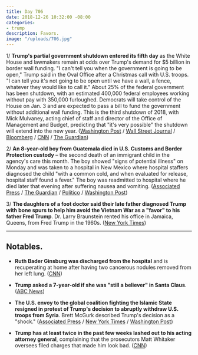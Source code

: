 ```yaml
---
title: Day 706
date: 2018-12-26 10:32:00 -08:00
categories:
- trump
description: Favors.
image: "/uploads/706.jpg"
---
```


1/ **Trump's partial government shutdown entered its fifth day** as the White House and lawmakers remain at odds over Trump's demand for $5 billion in border wall funding. "I can't tell you when the government is going to be open," Trump said in the Oval Office after a Christmas call with U.S. troops. "I can tell you it's not going to be open until we have a wall, a fence, whatever they would like to call it." About 25% of the federal government has been shutdown, with an estimated 400,000 federal employees working without pay with 350,000 furloughed. Democrats will take control of the House on Jan. 3 and are expected to pass a bill to fund the government without additional wall funding. This is the third shutdown of 2018, with Mick Mulvaney, acting chief of staff and director of the Office of Management and Budget, predicting that "it's very possible" the shutdown will extend into the new year. ([Washington Post](https://www.washingtonpost.com/business/2018/12/26/partial-government-shutdown-enters-fifth-day-with-no-end-sight/) / [Wall Street Journal](https://www.wsj.com/articles/u-s-government-shutdown-enters-fifth-day-11545835573) / [Bloomberg](https://www.bloomberg.com/news/articles/2018-12-26/shutdown-enters-fifth-day-amid-impasse-over-trump-s-border-wall) / [CNN](https://www.cnn.com/2018/12/25/politics/trump-shutdown-wall-january/index.html) / [The Guardian](https://www.theguardian.com/us-news/2018/dec/25/donald-trump-government-shutdown-will-not-end-unless-congress-funds-border-wall))

2/ **An 8-year-old boy from Guatemala died in U.S. Customs and Border Protection custody** – the second death of an immigrant child in the agency's care this month. The boy showed "signs of potential illness" on Monday and was taken to a hospital in New Mexico where hospital staffers diagnosed the child "with a common cold, and when evaluated for release, hospital staff found a fever." The boy was readmitted to hospital where he died later that evening after suffering nausea and vomiting. ([Associated Press](https://apnews.com/0a7e7ec16cd743e4840c321a99e005ef) / [The Guardian](https://www.theguardian.com/us-news/2018/dec/25/second-guatemalan-child-dies-detained-us-border-agents) / [Politico](https://www.politico.com/story/2018/12/25/immigration-guatemala-child-dies-1075222) / [Washington Post](https://www.washingtonpost.com/national/health-science/an-8-year-old-migrant-has-died-in-us-custody-on-christmas-day/2018/12/25/b45d387a-0870-11e9-85b6-41c0fe0c5b8f_story.html))

3/ **The daughters of a foot doctor said their late father diagnosed Trump with bone spurs to help him avoid the Vietnam War as a "favor" to his father Fred Trump**. Dr. Larry Braunstein rented his office in Jamaica, Queens, from Fred Trump in the 1960s. ([New York Times](https://www.nytimes.com/2018/12/26/us/politics/trump-vietnam-draft-exemption.html))

---

## Notables.

* **Ruth Bader Ginsburg was discharged from the hospital** and is recuperating at home after having two cancerous nodules removed from her left lung. ([CNN](https://www.cnn.com/2018/12/26/politics/ruth-bader-ginsburg-hospital-release/index.html))

* **Trump asked a 7-year-old if she was "still a believer" in Santa Claus**. ([ABC News](https://abcnews.go.com/Politics/president-trump-asks-year-believes-santa-claus/story?id=60006120))

* **The U.S. envoy to the global coalition fighting the Islamic State resigned in protest of Trump's decision to abruptly withdraw U.S. troops from Syria**. Brett McGurk described Trump's decision as a "shock." ([Associated Press](https://apnews.com/a6be8c68c6b147549083da125d118446) / [New York Times](https://www.nytimes.com/2018/12/22/world/brett-mcgurk-isis-resign.html) / [Washington Post](https://www.washingtonpost.com/world/national-security/us-envoy-to-coalition-fighting-isis-resigns-in-protest-of-trumps-syria-decision/2018/12/22/a5f42bc0-0606-11e9-b5df-5d3874f1ac36_story.html))

* **Trump has at least twice in the past few weeks lashed out to his acting attorney general**, complaining that the prosecutors Matt Whitaker oversees filed charges that made him look bad. ([CNN](https://www.cnn.com/2018/12/21/politics/trump-lashed-out-at-whitaker-after-explosive-cohen-revelations/index.html))